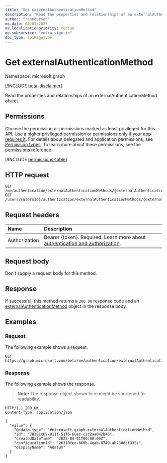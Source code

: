 ```yaml
---
title: "Get externalAuthenticationMethod"
description: "Read the properties and relationships of an externalAuthenticationMethod object."
author: "rannderson"
ms.date: 04/01/2025
ms.localizationpriority: medium
ms.subservice: "entra-sign-in"
doc_type: apiPageType
---
```


# Get externalAuthenticationMethod

Namespace: microsoft.graph

[!INCLUDE [beta-disclaimer](../../includes/beta-disclaimer.md)]

Read the properties and relationships of an externalAuthenticationMethod object.

## Permissions

Choose the permission or permissions marked as least privileged for this API. Use a higher privileged permission or permissions [only if your app requires it](/graph/permissions-overview#best-practices-for-using-microsoft-graph-permissions). For details about delegated and application permissions, see [Permission types](/graph/permissions-overview#permission-types). To learn more about these permissions, see the [permissions reference](/graph/permissions-reference).

<!-- {
  "blockType": "permissions",
  "name": "externalauthenticationmethod-get-permissions"
}
-->
[!INCLUDE [permissions-table](../includes/permissions/externalauthenticationmethod-get-permissions.md)]

## HTTP request

<!-- {
  "blockType": "ignored"
}
-->
``` http
GET /me/authentication/externalAuthenticationMethods/{externalAuthenticationMethodId}
GET /users/{usersId}/authentication/externalAuthenticationMethods/{externalAuthenticationMethodId}
```

## Request headers

|Name|Description|
|:---|:---|
|Authorization|Bearer {token}. Required. Learn more about [authentication and authorization](/graph/auth/auth-concepts).|

## Request body

Don't supply a request body for this method.

## Response

If successful, this method returns a `200 OK` response code and an [externalAuthenticationMethod](../resources/externalauthenticationmethod.md) object in the response body.

## Examples

### Request

The following example shows a request.
<!-- {
  "blockType": "request",
  "name": "get_externalauthenticationmethod"
}
-->
``` http
GET https://graph.microsoft.com/beta/me/authentication/externalAuthenticationMethods/{externalAuthenticationMethodId}
```


### Response

The following example shows the response.
>**Note:** The response object shown here might be shortened for readability.
<!-- {
  "blockType": "response",
  "truncated": true,
  "@odata.type": "microsoft.graph.externalAuthenticationMethod"
}
-->
``` http
HTTP/1.1 200 OK
Content-Type: application/json

{
  "value": {
    "@odata.type": "#microsoft.graph.externalAuthenticationMethod",
    "id": "78381c69-811f-51f6-66ec-c2c2aa0e2b46",
    "createdDateTime": "2025-04-01T00:00:00Z",
    "configurationId": "26310fee-860b-4eab-8749-ab730dcf335e",
    "displayName": "Adatum"
  }
}
```

